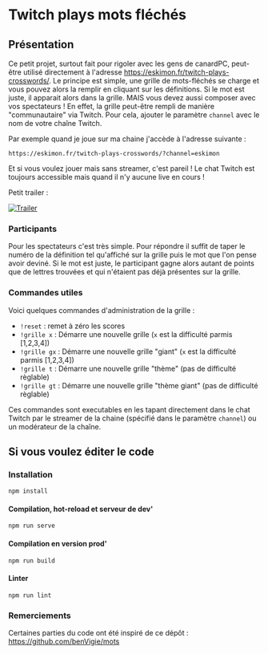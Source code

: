 # Twitch plays mots fléchés

## Présentation

Ce petit projet, surtout fait pour rigoler avec les gens de canardPC, peut-être utilisé directement à l'adresse <https://eskimon.fr/twitch-plays-crosswords/>.
Le principe est simple, une grille de mots-fléchés se charge et vous pouvez alors la remplir en cliquant sur les définitions. Si le mot est juste, il apparait alors dans la grille.
MAIS vous devez aussi composer avec vos spectateurs ! En effet, la grille peut-être rempli de manière "communautaire" via Twitch. Pour cela, ajouter le paramètre `channel` avec le nom de votre chaîne Twitch.

Par exemple quand je joue sur ma chaine j'accède à l'adresse suivante :

`https://eskimon.fr/twitch-plays-crosswords/?channel=eskimon`

Et si vous voulez jouer mais sans streamer, c'est pareil ! Le chat Twitch est toujours accessible mais quand il n'y aucune live en cours !

Petit trailer :

[![Trailer](https://img.youtube.com/vi/SGnJBQcSnmQ/0.jpg)](https://www.youtube.com/watch?v=SGnJBQcSnmQ)

### Participants

Pour les spectateurs c'est très simple. Pour répondre il suffit de taper le numéro de la définition tel qu'affiché sur la grille puis le mot que l'on pense avoir deviné. Si le mot est juste, le participant gagne alors autant de points que de lettres trouvées et qui n'étaient pas déjà présentes sur la grille.

### Commandes utiles

Voici quelques commandes d'administration de la grille :

- `!reset` : remet à zéro les scores
- `!grille x` : Démarre une nouvelle grille (`x` est la difficulté parmis [1,2,3,4])
- `!grille gx` : Démarre une nouvelle grille "giant" (`x` est la difficulté parmis [1,2,3,4])
- `!grille t` : Démarre une nouvelle grille "thème" (pas de difficulté règlable)
- `!grille gt` : Démarre une nouvelle grille "thème giant" (pas de difficulté règlable)

Ces commandes sont executables en les tapant directement dans le chat Twitch par le streamer de la chaine (spécifié dans le paramètre `channel`) ou un modérateur de la chaîne.

## Si vous voulez éditer le code

### Installation
```
npm install
```

#### Compilation, hot-reload et serveur de dev'
```
npm run serve
```

#### Compilation en version prod'
```
npm run build
```

#### Linter
```
npm run lint
```


### Remerciements

Certaines parties du code ont été inspiré de ce dépôt : <https://github.com/benVigie/mots>
